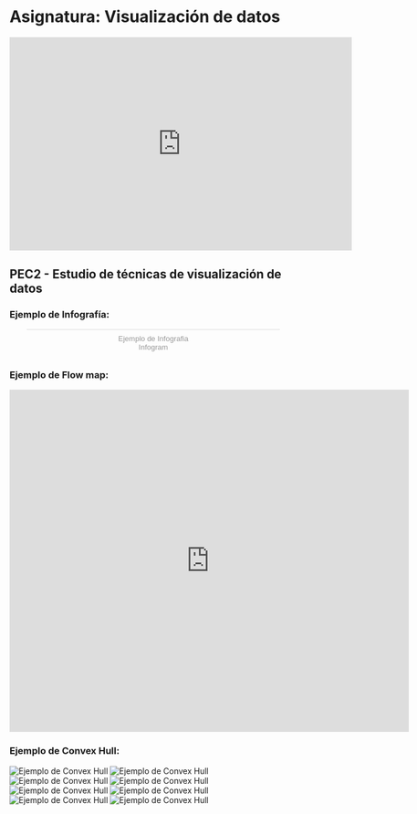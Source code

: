 # Asignatura: Visualización de datos

<iframe title="v3 - Página 1" width="600" height="373.5" src="https://app.powerbi.com/view?r=eyJrIjoiOGZlZTM1MmEtNTRkMi00OWIzLWI1YzUtNDI3ZTg2OTMxYzk0IiwidCI6IjM1ZDdhY2Q4LTk3ZDMtNDkyZi1iZDViLTgxM2EwMzhjMGU1NiIsImMiOjl9" frameborder="0" allowFullScreen="true"></iframe>

## PEC2 - Estudio de técnicas de visualización de datos

### Ejemplo de Infografía:

<div class="infogram-embed" data-id="c3bbdb86-631c-4fb8-b198-9d828549ba2b" data-type="interactive" data-title="Ejemplo de Infografia"></div><script>!function(e,i,n,s){var t="InfogramEmbeds",d=e.getElementsByTagName("script")[0];if(window[t]&&window[t].initialized)window[t].process&&window[t].process();else if(!e.getElementById(n)){var o=e.createElement("script");o.async=1,o.id=n,o.src="https://e.infogram.com/js/dist/embed-loader-min.js",d.parentNode.insertBefore(o,d)}}(document,0,"infogram-async");</script><div style="padding:8px 0;font-family:Arial!important;font-size:13px!important;line-height:15px!important;text-align:center;border-top:1px solid #dadada;margin:0 30px"><a href="https://infogram.com/c3bbdb86-631c-4fb8-b198-9d828549ba2b" style="color:#989898!important;text-decoration:none!important;" target="_blank">Ejemplo de Infografia</a><br><a href="https://infogram.com" style="color:#989898!important;text-decoration:none!important;" target="_blank" rel="nofollow">Infogram</a></div>

### Ejemplo de Flow map:

<iframe width="700" height="600" src="https://flowmap.blue/1G2WaYSNepoMMGtzFAHAbIBBob88LShV-eWo-UoW0BX0/0db2dd9/embed?v=36.949927%2C-95.739228%2C3.08%2C0%2C0&a=1&as=1&b=1&bo=100&c=1&ca=1&d=0&fe=1&lt=1&lfm=ALL&t=20200320T050100%2C20200407T115800&col=Default&f=0" frameborder="0" allowfullscreen></iframe>

### Ejemplo de Convex Hull:

![Ejemplo de Convex Hull](ch1.png)
![Ejemplo de Convex Hull](ch2.png)
![Ejemplo de Convex Hull](ch3.png)
![Ejemplo de Convex Hull](ch4.png)
![Ejemplo de Convex Hull](ch5.png)
![Ejemplo de Convex Hull](ch6.png)
![Ejemplo de Convex Hull](ch7.png)
![Ejemplo de Convex Hull](ch8.png)
